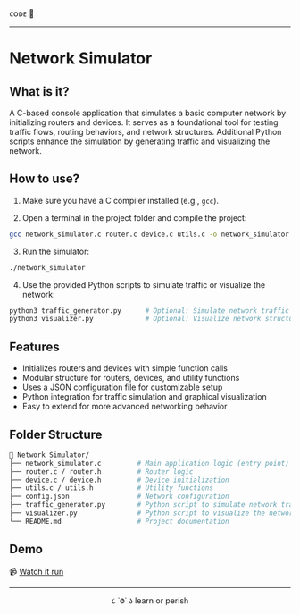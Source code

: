 ᴄᴏᴅᴇ 👾

---

# Network Simulator

## What is it?

A C-based console application that simulates a basic computer network by initializing routers and devices. It serves as a foundational tool for testing traffic flows, routing behaviors, and network structures. Additional Python scripts enhance the simulation by generating traffic and visualizing the network.

## How to use?

1. Make sure you have a C compiler installed (e.g., `gcc`).

2. Open a terminal in the project folder and compile the project:

```bash
gcc network_simulator.c router.c device.c utils.c -o network_simulator
```

3. Run the simulator:

```bash
./network_simulator
```

4. Use the provided Python scripts to simulate traffic or visualize the network:

```bash
python3 traffic_generator.py      # Optional: Simulate network traffic
python3 visualizer.py             # Optional: Visualize network structure
```

## Features

- Initializes routers and devices with simple function calls
- Modular structure for routers, devices, and utility functions
- Uses a JSON configuration file for customizable setup
- Python integration for traffic simulation and graphical visualization
- Easy to extend for more advanced networking behavior

## Folder Structure

```bash
📁 Network Simulator/
├── network_simulator.c         # Main application logic (entry point)
├── router.c / router.h         # Router logic
├── device.c / device.h         # Device initialization
├── utils.c / utils.h           # Utility functions
├── config.json                 # Network configuration
├── traffic_generator.py        # Python script to simulate network traffic
├── visualizer.py               # Python script to visualize the network
└── README.md                   # Project documentation
```

## Demo

📹 [Watch it run](link)

---

<p align="center">૮ ˙Ⱉ˙ ა learn or perish</p>
